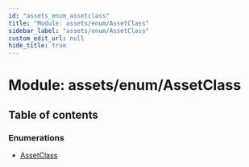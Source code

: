 ```yaml
---
id: "assets_enum_assetclass"
title: "Module: assets/enum/AssetClass"
sidebar_label: "assets/enum/AssetClass"
custom_edit_url: null
hide_title: true
---
```


# Module: assets/enum/AssetClass

## Table of contents

### Enumerations

- [AssetClass](../enums/assets_enum_assetclass.assetclass.md)
